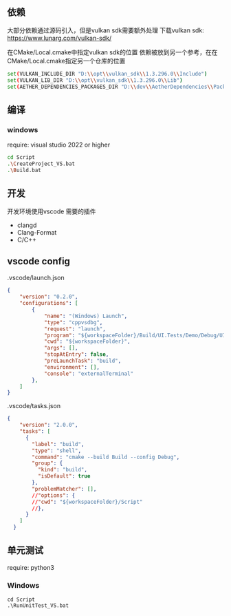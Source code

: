 ## 依赖

大部分依赖通过源码引入，但是vulkan sdk需要额外处理
下载vulkan sdk: https://www.lunarg.com/vulkan-sdk/

在CMake/Local.cmake中指定vulkan sdk的位置
依赖被放到另一个参考，在在CMake/Local.cmake指定另一个仓库的位置

```sh
set(VULKAN_INCLUDE_DIR "D:\\opt\\vulkan_sdk\\1.3.296.0\\Include")
set(VULKAN_LIB_DIR "D:\\opt\\vulkan_sdk\\1.3.296.0\\Lib")
set(AETHER_DEPENDENCIES_PACKAGES_DIR "D:\\dev\\AetherDependencies\\Packages")
```

## 编译



### windows

require: visual studio 2022 or higher

```sh
cd Script
.\CreateProject_VS.bat
.\Build.bat
```

## 开发

开发环境使用vscode
需要的插件
- clangd  
- Clang-Format 
- C/C++ 


## vscode config

.vscode/launch.json
```json
{
    "version": "0.2.0",
    "configurations": [
        {
            "name": "(Windows) Launch",
            "type": "cppvsdbg",
            "request": "launch",
            "program": "${workspaceFolder}/Build/UI.Tests/Demo/Debug/UI.Tests.Demo.exe",
            "cwd": "${workspaceFolder}",
            "args": [],
            "stopAtEntry": false,
            "preLaunchTask": "build",
            "environment": [],
            "console": "externalTerminal"
        },
    ]
}
```

.vscode/tasks.json
```json
{
    "version": "2.0.0",
    "tasks": [
      {
        "label": "build",
        "type": "shell",
        "command": "cmake --build Build --config Debug",
        "group": {
          "kind": "build",
          "isDefault": true
        },
        "problemMatcher": [],
        //"options": {
        //"cwd": "${workspaceFolder}/Script"
        //},
      }
    ]
  }
```

## 单元测试

require: python3


### Windows
```
cd Script
.\RunUnitTest_VS.bat
```

